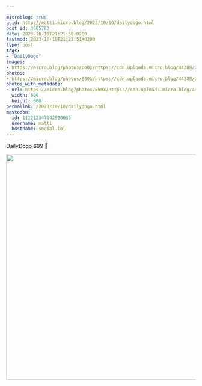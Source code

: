 ```yaml
---

microblog: true
guid: http://matti.micro.blog/2023/10/10/dailydogo.html
post_id: 3605783
date: 2023-10-10T21:21:50+0200
lastmod: 2023-10-10T21:21:51+0200
type: post
tags:
- "DailyDogo"
images:
- https://micro.blog/photos/600x/https://cdn.uploads.micro.blog/44388/2023/39603512fe5a4d0fa5f5b466bb7c641c.jpg
photos:
- https://micro.blog/photos/600x/https://cdn.uploads.micro.blog/44388/2023/39603512fe5a4d0fa5f5b466bb7c641c.jpg
photos_with_metadata:
- url: https://micro.blog/photos/600x/https://cdn.uploads.micro.blog/44388/2023/39603512fe5a4d0fa5f5b466bb7c641c.jpg
  width: 600
  height: 600
permalink: /2023/10/10/dailydogo.html
mastodon:
  id: 111212347042520036
  username: matti
  hostname: social.lol
---
```

DailyDogo 699 🐶

<img src="/media/uploads/2023/39603512fe5a4d0fa5f5b466bb7c641c.jpg" width="600" height="600" alt="" />
